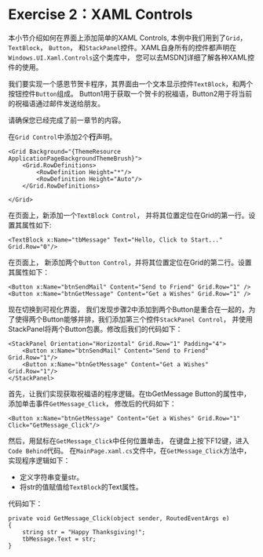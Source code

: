 # Exercise 2：XAML Controls

本小节介绍如何在界面上添加简单的XAML Controls, 本例中我们用到了`Grid`， `TextBlock`， `Button`， 和`StackPanel`控件。XAML自身所有的控件都声明在`Windows.UI.Xaml.Controls`这个类库中， 您可以去MSDN[1]详细了解各种XAML控件的使用。

我们要实现一个感恩节贺卡程序，其界面由一个文本显示控件`TextBlock`，和两个按钮控件`Button`组成。 Button1用于获取一个贺卡的祝福语，Button2用于将当前的祝福语通过邮件发送给朋友。

请确保您已经完成了前一章节的内容。

在`Grid Control`中添加2个**行**声明。

    <Grid Background="{ThemeResource ApplicationPageBackgroundThemeBrush}">
        <Grid.RowDefinitions>
            <RowDefinition Height="*"/>
            <RowDefinition Height="Auto"/>
        </Grid.RowDefinitions>

    </Grid>

在页面上，新添加一个`TextBlock Control`， 并将其位置定位在Grid的第一行。设置其属性如下:

	<TextBlock x:Name="tbMessage" Text="Hello, Click to Start..." Grid.Row="0"/>

在页面上， 新添加两个`Button Control`，并将其位置定位在Grid的第二行。设置其属性如下：

	<Button x:Name="btnSendMail" Content="Send to Friend" Grid.Row="1" />
	<Button x:Name="btnGetMessage" Content="Get a Wishes" Grid.Row="1" />

现在切换到可视化界面， 我们发现步骤2中添加到两个Button是重合在一起的，为了使得两个Button能够并排，我们添加第三个控件`StackPanel Control`， 并使用StackPanel将两个Button包裹。修改后我们的代码如下：

    <StackPanel Orientation="Horizontal" Grid.Row="1" Padding="4">
        <Button x:Name="btnSendMail" Content="Send to Friend" Grid.Row="1"/>
        <Button x:Name="btnGetMessage" Content="Get a Wishes" Grid.Row="1"/>
    </StackPanel>

首先，让我们实现获取祝福语的程序逻辑。在tbGetMessage Button的属性中，添加单击事件`GetMessage_Click`， 修改后的代码如下：

	<Button x:Name="btnGetMessage" Content="Get a Wishes" Grid.Row="1" Click="GetMessage_Click"/>

然后，用鼠标在`GetMessage_Click`中任何位置单击， 在键盘上按下F12键，进入`Code Behind`代码。
在`MainPage.xaml.cs`文件中，在`GetMessage_Click`方法中，实现程序逻辑如下：

+	定义字符串变量str。  
+	将str的值赋值给`TextBlock`的Text属性。	  

代码如下：

    private void GetMessage_Click(object sender, RoutedEventArgs e)
    {
        string str = "Happy Thanksgiving!";
        tbMessage.Text = str;
    }


[1]: https://msdn.microsoft.com/en-us/library/windows/apps/xaml/jj203560.aspx
